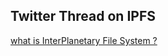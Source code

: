 ## Twitter Thread on IPFS <br>
[what is InterPlanetary File System ? ](https://twitter.com/Choley_Bhature/status/1663543383187496967?s=20)
